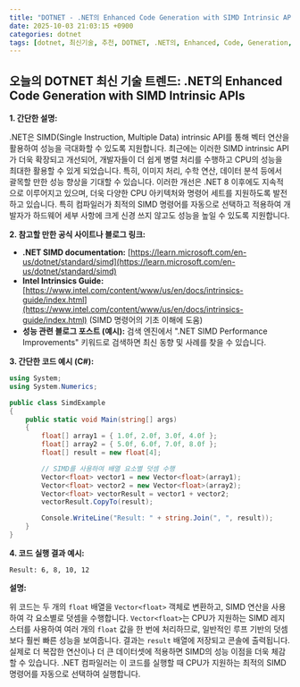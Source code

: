 ```yaml
---
title: "DOTNET - .NET의 Enhanced Code Generation with SIMD Intrinsic APIs"
date: 2025-10-03 21:03:15 +0900
categories: dotnet
tags: [dotnet, 최신기술, 추천, DOTNET, .NET의, Enhanced, Code, Generation, with, SIMD, Intrinsic, APIs]
---
```


## 오늘의 DOTNET 최신 기술 트렌드: **.NET의 Enhanced Code Generation with SIMD Intrinsic APIs**

**1. 간단한 설명:**

.NET은 SIMD(Single Instruction, Multiple Data) intrinsic API를 통해 벡터 연산을 활용하여 성능을 극대화할 수 있도록 지원합니다. 최근에는 이러한 SIMD intrinsic API가 더욱 확장되고 개선되어, 개발자들이 더 쉽게 병렬 처리를 수행하고 CPU의 성능을 최대한 활용할 수 있게 되었습니다. 특히, 이미지 처리, 수학 연산, 데이터 분석 등에서 괄목할 만한 성능 향상을 기대할 수 있습니다.  이러한 개선은 .NET 8 이후에도 지속적으로 이루어지고 있으며, 더욱 다양한 CPU 아키텍처와 명령어 세트를 지원하도록 발전하고 있습니다. 특히 컴파일러가 최적의 SIMD 명령어를 자동으로 선택하고 적용하여 개발자가 하드웨어 세부 사항에 크게 신경 쓰지 않고도 성능을 높일 수 있도록 지원합니다.

**2. 참고할 만한 공식 사이트나 블로그 링크:**

*   **.NET SIMD documentation:** [https://learn.microsoft.com/en-us/dotnet/standard/simd](https://learn.microsoft.com/en-us/dotnet/standard/simd)
*   **Intel Intrinsics Guide:** [https://www.intel.com/content/www/us/en/docs/intrinsics-guide/index.html](https://www.intel.com/content/www/us/en/docs/intrinsics-guide/index.html) (SIMD 명령어의 기초 이해에 도움)
*   **성능 관련 블로그 포스트 (예시):** 검색 엔진에서 ".NET SIMD Performance Improvements" 키워드로 검색하면 최신 동향 및 사례를 찾을 수 있습니다.

**3. 간단한 코드 예시 (C#):**

```csharp
using System;
using System.Numerics;

public class SimdExample
{
    public static void Main(string[] args)
    {
        float[] array1 = { 1.0f, 2.0f, 3.0f, 4.0f };
        float[] array2 = { 5.0f, 6.0f, 7.0f, 8.0f };
        float[] result = new float[4];

        // SIMD를 사용하여 배열 요소별 덧셈 수행
        Vector<float> vector1 = new Vector<float>(array1);
        Vector<float> vector2 = new Vector<float>(array2);
        Vector<float> vectorResult = vector1 + vector2;
        vectorResult.CopyTo(result);

        Console.WriteLine("Result: " + string.Join(", ", result));
    }
}
```

**4. 코드 실행 결과 예시:**

```
Result: 6, 8, 10, 12
```

**설명:**

위 코드는 두 개의 `float` 배열을 `Vector<float>` 객체로 변환하고, SIMD 연산을 사용하여 각 요소별로 덧셈을 수행합니다.  `Vector<float>`는 CPU가 지원하는 SIMD 레지스터를 사용하여 여러 개의 `float` 값을 한 번에 처리하므로, 일반적인 루프 기반의 덧셈보다 훨씬 빠른 성능을 보여줍니다.  결과는 `result` 배열에 저장되고 콘솔에 출력됩니다. 실제로 더 복잡한 연산이나 더 큰 데이터셋에 적용하면 SIMD의 성능 이점을 더욱 체감할 수 있습니다. .NET 컴파일러는 이 코드를 실행할 때 CPU가 지원하는 최적의 SIMD 명령어를 자동으로 선택하여 실행합니다.

